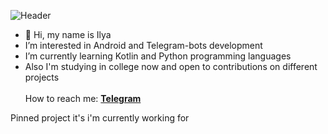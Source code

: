 ![Header](https://s6.hostingkartinok.com/uploads/images/2014/03/d0aaea081e979fd4de9612638566107b.gif)
- 👋 Hi, my name is Ilya
-  I’m interested in Android and Telegram-bots development
-  I’m currently learning Kotlin and Python programming languages
-  Also I'm studying in college now and open to contributions on different projects
<br/><br/>How to reach me:
**[Telegram](https://t.me/risely)**

Pinned project it's i'm currently working for

